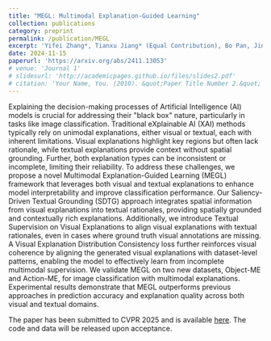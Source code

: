 ```yaml
---
title: "MEGL: Multimodal Explanation-Guided Learning"
collection: publications
category: preprint
permalink: /publication/MEGL
excerpt: 'Yifei Zhang*, Tianxu Jiang* (Equal Contribution), Bo Pan, Jingyu Wang, Guangji Bai, Liang Zhao'
date: 2024-11-15
paperurl: 'https://arxiv.org/abs/2411.13053'
# venue: 'Journal 1'
# slidesurl: 'http://academicpages.github.io/files/slides2.pdf'
# citation: 'Your Name, You. (2010). &quot;Paper Title Number 2.&quot; <i>Journal 1</i>. 1(2).'
---
```


Explaining the decision-making processes of Artificial Intelligence (AI) models is crucial for addressing their "black box" nature, particularly in tasks like image classification. Traditional eXplainable AI (XAI) methods typically rely on unimodal explanations, either visual or textual, each with inherent limitations. Visual explanations highlight key regions but often lack rationale, while textual explanations provide context without spatial grounding. Further, both explanation types can be inconsistent or incomplete, limiting their reliability. To address these challenges, we propose a novel Multimodal Explanation-Guided Learning (MEGL) framework that leverages both visual and textual explanations to enhance model interpretability and improve classification performance. Our Saliency-Driven Textual Grounding (SDTG) approach integrates spatial information from visual explanations into textual rationales, providing spatially grounded and contextually rich explanations. Additionally, we introduce Textual Supervision on Visual Explanations to align visual explanations with textual rationales, even in cases where ground truth visual annotations are missing. A Visual Explanation Distribution Consistency loss further reinforces visual coherence by aligning the generated visual explanations with dataset-level patterns, enabling the model to effectively learn from incomplete multimodal supervision. We validate MEGL on two new datasets, Object-ME and Action-ME, for image classification with multimodal explanations. Experimental results demonstrate that MEGL outperforms previous approaches in prediction accuracy and explanation quality across both visual and textual domains.

The paper has been submitted to CVPR 2025 and is available [here](files/MEGL.pdf). The code and data will be released upon acceptance.